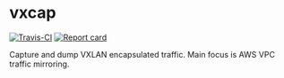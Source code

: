 # vxcap

[![Travis-CI](https://travis-ci.org/m-mizutani/vxcap.svg)](https://travis-ci.org/m-mizutani/vxcap) [![Report card](https://goreportcard.com/badge/github.com/m-mizutani/vxcap)](https://goreportcard.com/report/github.com/m-mizutani/vxcap)

Capture and dump VXLAN encapsulated traffic. Main focus is AWS VPC traffic mirroring.

